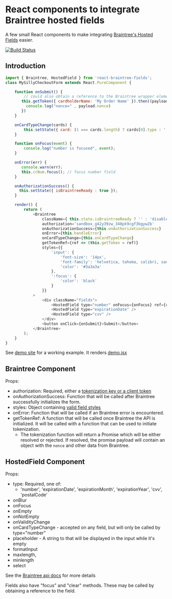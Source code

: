 # React components to integrate Braintree hosted fields

A few small React components to make integrating [Braintree's Hosted Fields](https://developers.braintreepayments.com/guides/hosted-fields/) easier.

[![Build Status](https://travis-ci.org/nathanstitt/react-braintree-fields.svg?branch=master)](https://travis-ci.org/nathanstitt/react-braintree-fields)


## Introduction

```javascript
import { Braintree, HostedField } from 'react-braintree-fields';
class MySillyCheckoutForm extends React.PureComponent {

    function onSubmit() {
        // could also obtain a reference to the Braintree wrapper element and call `.tokenize()`
       this.getToken({ cardholderName: 'My Order Name' }).then((payload) => {
         console.log("nonce=" , payload.nonce)
       })
    }

    onCardTypeChange(cards) {
        this.setState({ card: (1 === cards.length) ? cards[0].type : '' });
    }

    function onFocus(event) {
        console.log("number is focused", event);
    }

    onError(err) {
       console.warn(err);
       this.ccNum.focus(); // focus number field
    }

    onAuthorizationSuccess() {
      this.setState({ isBraintreeReady : true });
    }

    render() {
        return (
            <Braintree
                className={ this.state.isBraintreeReady ? '' : 'disabled' }
                authorization='sandbox_g42y39zw_348pk9cgf3bgyw2b'
                onAuthorizationSuccess={this.onAuthorizationSuccess}
                onError={this.handleError}
                onCardTypeChange={this.onCardTypeChange}
                getTokenRef={ref => (this.getToken = ref)}
                styles={{
                    'input': {
                        'font-size': '14px',
                        'font-family': 'helvetica, tahoma, calibri, sans-serif',
                        'color': '#3a3a3a'
                    },
                    ':focus': {
                        'color': 'black'
                    }
                }}
            >
                <div className="fields">
                    <HostedField type="number" onFocus={onFocus} ref={ccNum => (this.ccNum = ccNum)} />
                    <HostedField type="expirationDate" />
                    <HostedField type="cvv" />
                </div>
                <button onClick={onSubmit}>Submit</button>
            </Braintree>
        );
    }
}
```

See [demo site](https://nathanstitt.github.io/react-braintree-fields/) for a working example. It renders [demo.jsx](demo.jsx)

## Braintree Component

Props:
 * authorization: Required, either a [tokenization key or a client token](https://developers.braintreepayments.com/guides/hosted-fields/setup-and-integration/)
 * onAuthorizationSuccess: Function that will be called after Braintree successfully initializes the form.
 * styles: Object containing [valid field styles](https://braintree.github.io/braintree-web/3.11.1/module-braintree-web_hosted-fields.html#.create)
 * onError: Function that will be called if an Braintree error is encountered.
 * getTokenRef: A function that will be called once Braintree the API is initialized.  It will be called with a function that can be used to initiate tokenization.
   * The tokenization function will return a Promise which will be either resolved or rejected.  If resolved, the promise payload will contain an object with the `nonce` and other data from Braintree.

## HostedField Component

Props:
  * type: Required, one of:
    - 'number', 'expirationDate', 'expirationMonth', 'expirationYear', 'cvv', 'postalCode'
  * onBlur
  * onFocus
  * onEmpty
  * onNotEmpty
  * onValidityChange
  * onCardTypeChange - accepted on any field, but will only be called by type="number"
  * placeholder - A string to that will be displayed in the input while it's empty
  * formatInput
  * maxlength,
  * minlength
  * select

See the [Braintree api docs](https://braintree.github.io/braintree-web/3.19.0/module-braintree-web_hosted-fields.html#%7Efield) for more details

Fields also have "focus" and "clear" methods.  These may be called by obtaining a reference to the field.
